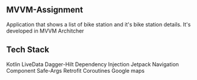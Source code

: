 ## MVVM-Assignment

Application that shows a list of bike station and it's bike station details.
It's developed in MVVM Architcher

## Tech Stack

Kotlin
LiveData
Dagger-Hilt Dependency Injection
Jetpack Navigation Component
Safe-Args
Retrofit
Coroutines
Google maps

